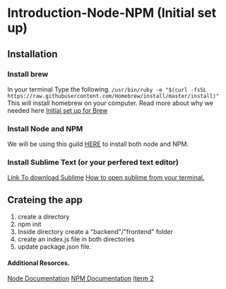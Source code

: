# Introduction-Node-NPM (Initial set up)

 <!-- TODO: ADD SOME TEXT HERE AS TO WHAT THIS PAGE IS FOR. -->
## Installation

### Install brew
In your terminal Type the following.
```/usr/bin/ruby -e "$(curl -fsSL https://raw.githubusercontent.com/Homebrew/install/master/install)"```
This will install homebrew on your computer. Read more about why we needed here [Initial set up for Brew](https://brew.sh/ "Initial set up for Brew")


### Install Node and NPM
We will be using this guild [HERE](https://www.dyclassroom.com/howto-mac/how-to-install-nodejs-and-npm-on-mac-using-homebrew "HERE") to install both node and NPM.

### Install Sublime Text (or your perfered text editor)
[Link To download Sublime](https://www.sublimetext.com/3 "Link To download Sublime")
[How to open sublime from your terminal.](https://ashleynolan.co.uk/blog/launching-sublime-from-the-terminal "How to open sublime from your terminal.")

## Crateing the app

1) create a directory
2) npm init
3) Inside directory create a "backend"/"frontend" folder
4) create an index.js file in both directories
5) update package.json file.



#### Additional Resorces.
[Node Documentation](https://nodejs.org/en/docs/ "Node Documentation")
[NPM Documentation](https://docs.npmjs.com/http:// "NPM Documentation")
[Iterm 2](https://iterm2.com/ "Iterm 2")
